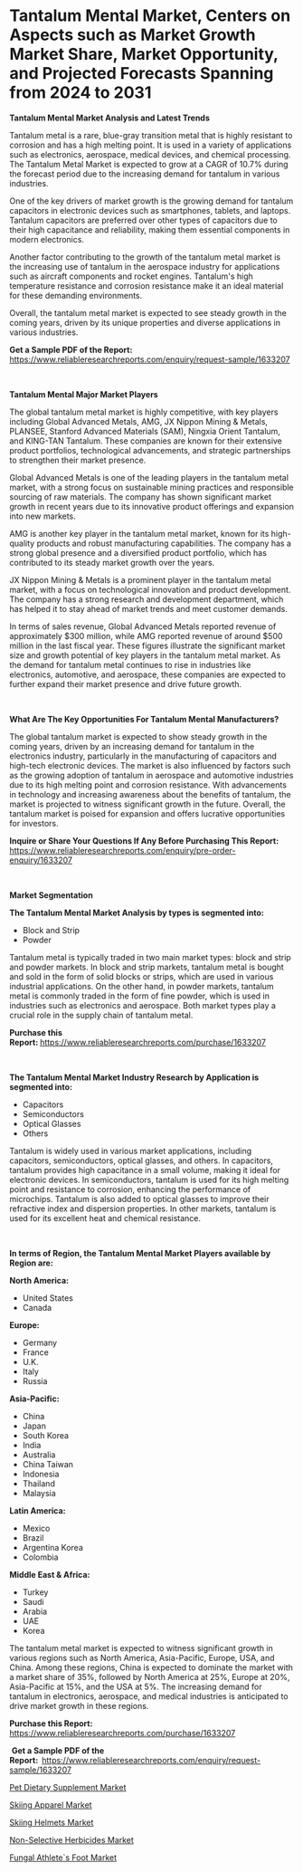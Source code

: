 <p><h1>Tantalum Mental Market, Centers on Aspects such as Market Growth Market Share, Market Opportunity, and Projected Forecasts Spanning from 2024 to 2031</h1></p><p><strong>Tantalum Mental Market Analysis and Latest Trends</strong></p>
<p><p>Tantalum metal is a rare, blue-gray transition metal that is highly resistant to corrosion and has a high melting point. It is used in a variety of applications such as electronics, aerospace, medical devices, and chemical processing. The Tantalum Metal Market is expected to grow at a CAGR of 10.7% during the forecast period due to the increasing demand for tantalum in various industries.</p><p>One of the key drivers of market growth is the growing demand for tantalum capacitors in electronic devices such as smartphones, tablets, and laptops. Tantalum capacitors are preferred over other types of capacitors due to their high capacitance and reliability, making them essential components in modern electronics.</p><p>Another factor contributing to the growth of the tantalum metal market is the increasing use of tantalum in the aerospace industry for applications such as aircraft components and rocket engines. Tantalum's high temperature resistance and corrosion resistance make it an ideal material for these demanding environments.</p><p>Overall, the tantalum metal market is expected to see steady growth in the coming years, driven by its unique properties and diverse applications in various industries.</p></p>
<p><strong>Get a Sample PDF of the Report:&nbsp;</strong> <a href="https://www.reliableresearchreports.com/enquiry/request-sample/1633207">https://www.reliableresearchreports.com/enquiry/request-sample/1633207</a></p>
<p>&nbsp;</p>
<p><strong>Tantalum Mental Major Market Players</strong></p>
<p><p>The global tantalum metal market is highly competitive, with key players including Global Advanced Metals, AMG, JX Nippon Mining & Metals, PLANSEE, Stanford Advanced Materials (SAM), Ningxia Orient Tantalum, and KING-TAN Tantalum. These companies are known for their extensive product portfolios, technological advancements, and strategic partnerships to strengthen their market presence.</p><p>Global Advanced Metals is one of the leading players in the tantalum metal market, with a strong focus on sustainable mining practices and responsible sourcing of raw materials. The company has shown significant market growth in recent years due to its innovative product offerings and expansion into new markets.</p><p>AMG is another key player in the tantalum metal market, known for its high-quality products and robust manufacturing capabilities. The company has a strong global presence and a diversified product portfolio, which has contributed to its steady market growth over the years.</p><p>JX Nippon Mining & Metals is a prominent player in the tantalum metal market, with a focus on technological innovation and product development. The company has a strong research and development department, which has helped it to stay ahead of market trends and meet customer demands.</p><p>In terms of sales revenue, Global Advanced Metals reported revenue of approximately $300 million, while AMG reported revenue of around $500 million in the last fiscal year. These figures illustrate the significant market size and growth potential of key players in the tantalum metal market. As the demand for tantalum metal continues to rise in industries like electronics, automotive, and aerospace, these companies are expected to further expand their market presence and drive future growth.</p></p>
<p>&nbsp;</p>
<p><strong>What Are The Key Opportunities For Tantalum Mental Manufacturers?</strong></p>
<p><p>The global tantalum market is expected to show steady growth in the coming years, driven by an increasing demand for tantalum in the electronics industry, particularly in the manufacturing of capacitors and high-tech electronic devices. The market is also influenced by factors such as the growing adoption of tantalum in aerospace and automotive industries due to its high melting point and corrosion resistance. With advancements in technology and increasing awareness about the benefits of tantalum, the market is projected to witness significant growth in the future. Overall, the tantalum market is poised for expansion and offers lucrative opportunities for investors.</p></p>
<p><strong>Inquire or Share Your Questions If Any Before Purchasing This Report:</strong> <a href="https://www.reliableresearchreports.com/enquiry/pre-order-enquiry/1633207">https://www.reliableresearchreports.com/enquiry/pre-order-enquiry/1633207</a></p>
<p>&nbsp;</p>
<p><strong>Market Segmentation</strong></p>
<p><strong>The Tantalum Mental Market Analysis by types is segmented into:</strong></p>
<p><ul><li>Block and Strip</li><li>Powder</li></ul></p>
<p><p>Tantalum metal is typically traded in two main market types: block and strip and powder markets. In block and strip markets, tantalum metal is bought and sold in the form of solid blocks or strips, which are used in various industrial applications. On the other hand, in powder markets, tantalum metal is commonly traded in the form of fine powder, which is used in industries such as electronics and aerospace. Both market types play a crucial role in the supply chain of tantalum metal.</p></p>
<p><strong>Purchase this Report:&nbsp;</strong><a href="https://www.reliableresearchreports.com/purchase/1633207">https://www.reliableresearchreports.com/purchase/1633207</a></p>
<p>&nbsp;</p>
<p><strong>The Tantalum Mental Market Industry Research by Application is segmented into:</strong></p>
<p><ul><li>Capacitors</li><li>Semiconductors</li><li>Optical Glasses</li><li>Others</li></ul></p>
<p><p>Tantalum is widely used in various market applications, including capacitors, semiconductors, optical glasses, and others. In capacitors, tantalum provides high capacitance in a small volume, making it ideal for electronic devices. In semiconductors, tantalum is used for its high melting point and resistance to corrosion, enhancing the performance of microchips. Tantalum is also added to optical glasses to improve their refractive index and dispersion properties. In other markets, tantalum is used for its excellent heat and chemical resistance.</p></p>
<p>&nbsp;</p>
<p><strong>In terms of Region, the Tantalum Mental Market Players available by Region are:</strong></p>
<p>
    <p> <strong> North America: </strong>
        <ul>
            <li>United States</li>
            <li>Canada</li>
        </ul>
        </p> 
    <p> <strong> Europe: </strong>
        <ul>
            <li>Germany</li>
            <li>France</li>
            <li>U.K.</li>
            <li>Italy</li>
            <li>Russia</li>
        </ul>
        </p> 
    <p> <strong> Asia-Pacific: </strong>
        <ul>
            <li>China</li>
            <li>Japan</li>
            <li>South Korea</li>
            <li>India</li>
            <li>Australia</li>
            <li>China Taiwan</li>
            <li>Indonesia</li>
            <li>Thailand</li>
            <li>Malaysia</li>
        </ul>
        </p> 
    <p> <strong> Latin America: </strong>
        <ul>
            <li>Mexico</li>
            <li>Brazil</li>
            <li>Argentina Korea</li>
            <li>Colombia</li>
        </ul>
        </p> 
    <p> <strong> Middle East & Africa: </strong>
        <ul>
            <li>Turkey</li>
            <li>Saudi</li>
            <li>Arabia</li>
            <li>UAE</li>
            <li>Korea</li>
        </ul>
    </p>
    </p>
<p><p>The tantalum metal market is expected to witness significant growth in various regions such as North America, Asia-Pacific, Europe, USA, and China. Among these regions, China is expected to dominate the market with a market share of 35%, followed by North America at 25%, Europe at 20%, Asia-Pacific at 15%, and the USA at 5%. The increasing demand for tantalum in electronics, aerospace, and medical industries is anticipated to drive market growth in these regions.</p></p>
<p><strong>Purchase this Report: </strong><a href="https://www.reliableresearchreports.com/purchase/1633207">https://www.reliableresearchreports.com/purchase/1633207</a></p>
<p>&nbsp;<strong>Get a Sample PDF of the Report:&nbsp;&nbsp;</strong><a href="https://www.reliableresearchreports.com/enquiry/request-sample/1633207">https://www.reliableresearchreports.com/enquiry/request-sample/1633207</a></p>
<p><strong></strong></p>
<p><p><a href="https://rainy-horn-d69.notion.site/Pet-Dietary-Supplement-Market-A-Comprehensive-Report-of-its-Market-Share-Growth-Trends-2024-203-b66d5b7c684f41d4b58873e5374ee480">Pet Dietary Supplement Market</a></p><p><a href="https://view.publitas.com/reportprime-1/skiing-apparel-market-share-market-new-trends-analysis-report-by-type-by-application-by-end-use-by-region-and-segment-forecasts-2024-2031/">Skiing Apparel Market</a></p><p><a href="https://view.publitas.com/reportprime-1/skiing-helmets-market-analysis-examines-its-scope-on-growth-opportunities-and-forecasted-trends-spanning-from-2024-to-2031/">Skiing Helmets Market</a></p><p><a href="https://rainy-horn-d69.notion.site/Non-Selective-Herbicides-Market-Size-Focuses-on-Market-Dynamics-In-Depth-Analysis-and-Future-Projec-40e05278c8c74e4d9b9d4e27ccce1f92">Non-Selective Herbicides Market</a></p><p><a href="https://woozy-pyroraptor-a1f.notion.site/Fungal-Athlete-s-Foot-Market-Insights-Market-Players-and-Forecast-Till-2031-5920c3c878194ace984d671723c3859d">Fungal Athlete`s Foot Market</a></p></p>
